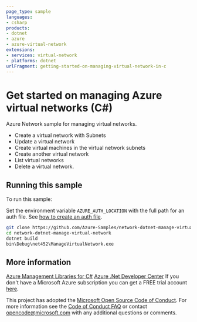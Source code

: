 ```yaml
---
page_type: sample
languages:
- csharp
products:
- dotnet
- azure
- azure-virtual-network
extensions:
- services: virtual-network
- platforms: dotnet
urlFragment: getting-started-on-managing-virtual-network-in-c
---
```


# Get started on managing Azure virtual networks (C#)

Azure Network sample for managing virtual networks.

- Create a virtual network with Subnets
- Update a virtual network
- Create virtual machines in the virtual network subnets
- Create another virtual network
- List virtual networks
- Delete a virtual network.

## Running this sample

To run this sample:

Set the environment variable `AZURE_AUTH_LOCATION` with the full path for an auth file. See [how to create an auth file](https://github.com/Azure/azure-libraries-for-net/blob/master/AUTH.md).

```bash
git clone https://github.com/Azure-Samples/network-dotnet-manage-virtual-network.git
cd network-dotnet-manage-virtual-network
dotnet build
bin\Debug\net452\ManageVirtualNetwork.exe
```

## More information

[Azure Management Libraries for C#](https://github.com/Azure/azure-sdk-for-net/tree/Fluent)
[Azure .Net Developer Center](https://azure.microsoft.com/en-us/develop/net/)
If you don't have a Microsoft Azure subscription you can get a FREE trial account [here](http://go.microsoft.com/fwlink/?LinkId=330212).

This project has adopted the [Microsoft Open Source Code of Conduct](https://opensource.microsoft.com/codeofconduct/). For more information see the [Code of Conduct FAQ](https://opensource.microsoft.com/codeofconduct/faq/) or contact [opencode@microsoft.com](mailto:opencode@microsoft.com) with any additional questions or comments.

